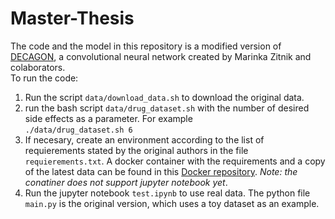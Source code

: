 # Master-Thesis

The code and the model in this repository is a modified version of [DECAGON](https://github.com/mims-harvard/decagon), a convolutional neural network created by Marinka Zitnik and colaborators.<br>
To run the code:
1. Run the script `data/download_data.sh` to download the original data.<br>
2. run the bash script `data/drug_dataset.sh` with the number of desired side effects as a parameter. For example<br>
```./data/drug_dataset.sh 6```
3. If necesary, create an environment according to the list of requierements stated by the original authors in the file `requierements.txt`. A docker container with the requirements and a copy of the latest data can be found in this [Docker repository](https://hub.docker.com/repository/docker/diitaz93/python-decagon). *Note: the conatiner does not support jupyter notebook yet*.<br>
4. Run the jupyter notebook `test.ipynb` to use real data. The python file `main.py` is the original version, which uses a toy dataset as an example.
